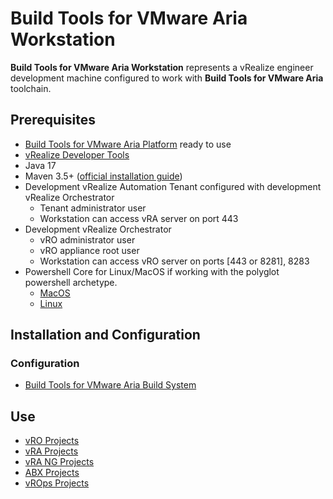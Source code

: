 # Build Tools for VMware Aria Workstation
**Build Tools for VMware Aria Workstation** represents a vRealize engineer development machine configured to work with **Build Tools for VMware Aria** toolchain.

## Prerequisites
- [Build Tools for VMware Aria Platform](setup-platform.md) ready to use
- [vRealize Developer Tools](https://github.com/vmware/vrealize-developer-tools)
- Java 17
- Maven 3.5+ ([official installation guide](https://maven.apache.org/install.html))
- Development vRealize Automation Tenant configured with development vRealize Orchestrator
  - Tenant administrator user
  - Workstation can access vRA server on port 443
- Development vRealize Orchestrator
  - vRO administrator user
  - vRO appliance root user
  - Workstation can access vRO server on ports [443 or 8281], 8283
- Powershell Core for Linux/MacOS if working with the polyglot powershell archetype.
  - [MacOS]( https://docs.microsoft.com/en-us/powershell/scripting/install/installing-powershell-on-macos )
  - [Linux]( https://docs.microsoft.com/en-us/powershell/scripting/install/installing-powershell-on-linux )

## Installation and Configuration

### Configuration
- [Build Tools for VMware Aria Build System](setup-workstation-maven.md)

## Use
- [vRO Projects](use-workstation-vro-project.md)
- [vRA Projects](use-workstation-vra-project.md)
- [vRA NG Projects](use-workstation-vra-ng-project.md)
- [ABX Projects](use-workstation-abx-project.md)
- [vROps Projects](use-workstation-vrops-project.md)

